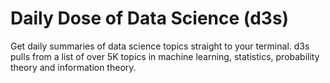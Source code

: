 # Daily Dose of Data Science (d3s)

Get daily summaries of data science topics straight to your terminal. d3s pulls from a list of over 5K topics in machine learning, statistics, probability theory and information theory.
